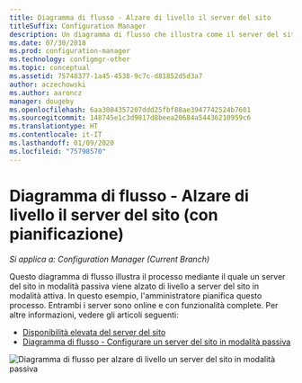 ```yaml
---
title: Diagramma di flusso - Alzare di livello il server del sito
titleSuffix: Configuration Manager
description: Un diagramma di flusso che illustra come il server del sito in modalità passiva viene alzato di livello in modalità attiva in Configuration Manager.
ms.date: 07/30/2018
ms.prod: configuration-manager
ms.technology: configmgr-other
ms.topic: conceptual
ms.assetid: 75748377-1a45-4538-9c7c-d81852d5d3a7
author: aczechowski
ms.author: aaroncz
manager: dougeby
ms.openlocfilehash: 6aa3084357207ddd25fbf88ae3947742524b7601
ms.sourcegitcommit: 148745e1c3d9817d8beea20684a54436210959c6
ms.translationtype: HT
ms.contentlocale: it-IT
ms.lasthandoff: 01/09/2020
ms.locfileid: "75798570"
---
```

# <a name="flowchart---promote-site-server-planned"></a>Diagramma di flusso - Alzare di livello il server del sito (con pianificazione)

*Si applica a: Configuration Manager (Current Branch)*

Questo diagramma di flusso illustra il processo mediante il quale un server del sito in modalità passiva viene alzato di livello a server del sito in modalità attiva. In questo esempio, l'amministratore pianifica questo processo. Entrambi i server sono online e con funzionalità complete. Per altre informazioni, vedere gli articoli seguenti:  
- [Disponibilità elevata del server del sito](/sccm/core/servers/deploy/configure/site-server-high-availability)  
- [Diagramma di flusso - Configurare un server del sito in modalità passiva](/sccm/core/servers/deploy/configure/passive-site-server-flowchart)

![Diagramma di flusso per alzare di livello un server del sito in modalità passiva](media/promote-site-server.png)
